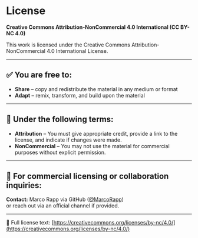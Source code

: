 # License

**Creative Commons Attribution-NonCommercial 4.0 International (CC BY-NC 4.0)**

This work is licensed under the Creative Commons Attribution-NonCommercial 4.0 International License.

---

## ✅ You are free to:

- **Share** – copy and redistribute the material in any medium or format  
- **Adapt** – remix, transform, and build upon the material

---

## 🚫 Under the following terms:

- **Attribution** – You must give appropriate credit, provide a link to the license, and indicate if changes were made.  
- **NonCommercial** – You may not use the material for commercial purposes without explicit permission.

---

## 💼 For commercial licensing or collaboration inquiries:

**Contact:** Marco Rapp via GitHub ([@MarcoRapp](https://github.com/MarcoRapp))  
or reach out via an official channel if provided.

---

🔗 Full license text: [https://creativecommons.org/licenses/by-nc/4.0/](https://creativecommons.org/licenses/by-nc/4.0/)
